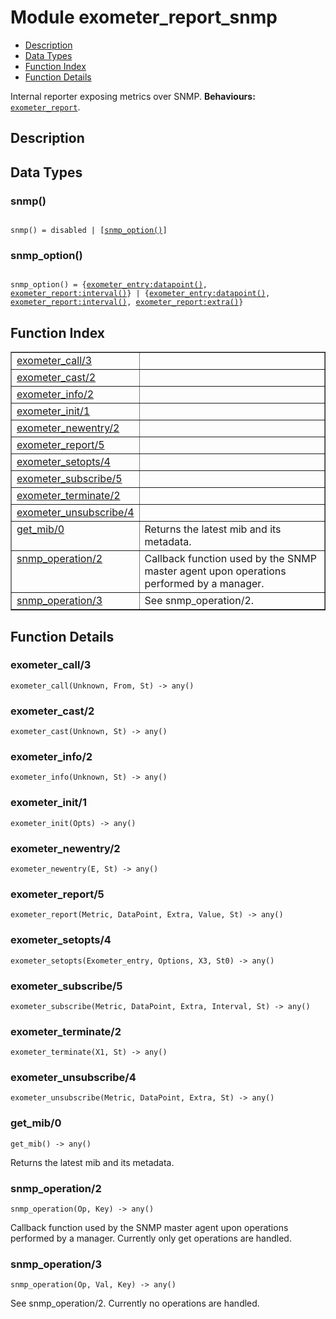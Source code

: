 

# Module exometer_report_snmp #
* [Description](#description)
* [Data Types](#types)
* [Function Index](#index)
* [Function Details](#functions)


Internal reporter exposing metrics over SNMP.
__Behaviours:__ [`exometer_report`](exometer_report.md).
<a name="description"></a>

## Description ##
 
<a name="types"></a>

## Data Types ##




### <a name="type-snmp">snmp()</a> ###



<pre><code>
snmp() = disabled | [<a href="#type-snmp_option">snmp_option()</a>]
</code></pre>





### <a name="type-snmp_option">snmp_option()</a> ###



<pre><code>
snmp_option() = {<a href="exometer_entry.md#type-datapoint">exometer_entry:datapoint()</a>, <a href="exometer_report.md#type-interval">exometer_report:interval()</a>} | {<a href="exometer_entry.md#type-datapoint">exometer_entry:datapoint()</a>, <a href="exometer_report.md#type-interval">exometer_report:interval()</a>, <a href="exometer_report.md#type-extra">exometer_report:extra()</a>}
</code></pre>


<a name="index"></a>

## Function Index ##


<table width="100%" border="1" cellspacing="0" cellpadding="2" summary="function index"><tr><td valign="top"><a href="#exometer_call-3">exometer_call/3</a></td><td></td></tr><tr><td valign="top"><a href="#exometer_cast-2">exometer_cast/2</a></td><td></td></tr><tr><td valign="top"><a href="#exometer_info-2">exometer_info/2</a></td><td></td></tr><tr><td valign="top"><a href="#exometer_init-1">exometer_init/1</a></td><td></td></tr><tr><td valign="top"><a href="#exometer_newentry-2">exometer_newentry/2</a></td><td></td></tr><tr><td valign="top"><a href="#exometer_report-5">exometer_report/5</a></td><td></td></tr><tr><td valign="top"><a href="#exometer_setopts-4">exometer_setopts/4</a></td><td></td></tr><tr><td valign="top"><a href="#exometer_subscribe-5">exometer_subscribe/5</a></td><td></td></tr><tr><td valign="top"><a href="#exometer_terminate-2">exometer_terminate/2</a></td><td></td></tr><tr><td valign="top"><a href="#exometer_unsubscribe-4">exometer_unsubscribe/4</a></td><td></td></tr><tr><td valign="top"><a href="#get_mib-0">get_mib/0</a></td><td>Returns the latest mib and its metadata.</td></tr><tr><td valign="top"><a href="#snmp_operation-2">snmp_operation/2</a></td><td>
Callback function used by the SNMP master agent upon operations performed by a manager.</td></tr><tr><td valign="top"><a href="#snmp_operation-3">snmp_operation/3</a></td><td>See snmp_operation/2.</td></tr></table>


<a name="functions"></a>

## Function Details ##

<a name="exometer_call-3"></a>

### exometer_call/3 ###

`exometer_call(Unknown, From, St) -> any()`


<a name="exometer_cast-2"></a>

### exometer_cast/2 ###

`exometer_cast(Unknown, St) -> any()`


<a name="exometer_info-2"></a>

### exometer_info/2 ###

`exometer_info(Unknown, St) -> any()`


<a name="exometer_init-1"></a>

### exometer_init/1 ###

`exometer_init(Opts) -> any()`


<a name="exometer_newentry-2"></a>

### exometer_newentry/2 ###

`exometer_newentry(E, St) -> any()`


<a name="exometer_report-5"></a>

### exometer_report/5 ###

`exometer_report(Metric, DataPoint, Extra, Value, St) -> any()`


<a name="exometer_setopts-4"></a>

### exometer_setopts/4 ###

`exometer_setopts(Exometer_entry, Options, X3, St0) -> any()`


<a name="exometer_subscribe-5"></a>

### exometer_subscribe/5 ###

`exometer_subscribe(Metric, DataPoint, Extra, Interval, St) -> any()`


<a name="exometer_terminate-2"></a>

### exometer_terminate/2 ###

`exometer_terminate(X1, St) -> any()`


<a name="exometer_unsubscribe-4"></a>

### exometer_unsubscribe/4 ###

`exometer_unsubscribe(Metric, DataPoint, Extra, St) -> any()`


<a name="get_mib-0"></a>

### get_mib/0 ###

`get_mib() -> any()`

Returns the latest mib and its metadata.
<a name="snmp_operation-2"></a>

### snmp_operation/2 ###

`snmp_operation(Op, Key) -> any()`


Callback function used by the SNMP master agent upon operations performed by a manager.
Currently only get operations are handled.
<a name="snmp_operation-3"></a>

### snmp_operation/3 ###

`snmp_operation(Op, Val, Key) -> any()`

See snmp_operation/2. Currently no operations are handled.
